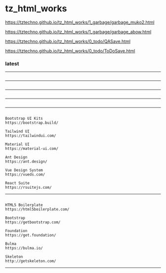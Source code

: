 # tz_html_works

https://tztechno.github.io/tz_html_works/1_garbage/garbage_muko2.html

https://tztechno.github.io/tz_html_works/1_garbage/garbage_abow.html

https://tztechno.github.io/tz_html_works/0_todo/QASave.html

https://tztechno.github.io/tz_html_works/0_todo/ToDoSave.html


### latest
---
```

```
---
```

```
---
```

```
---
```

```
---
```

Bootstrap UI Kits
https://bootstrap.build/

Tailwind UI
https://tailwindui.com/

Material UI
https://material-ui.com/

Ant Design
https://ant.design/

Vue Design System
https://vueds.com/

React Suite
https://rsuitejs.com/

```
---
```

HTML5 Boilerplate
https://html5boilerplate.com/

Bootstrap
https://getbootstrap.com/

Foundation
https://get.foundation/

Bulma
https://bulma.io/

Skeleton
http://getskeleton.com/

```
---

